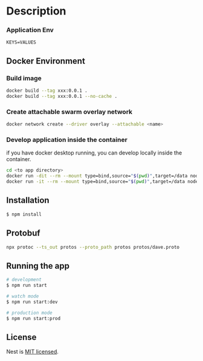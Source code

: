 # Description

### Application Env

```
KEYS=VALUES
```

## Docker Environment

### Build image

```bash
docker build --tag xxx:0.0.1 .
docker build --tag xxx:0.0.1 --no-cache .
```

### Create attachable swarm overlay network

```bash
docker network create --driver overlay --attachable <name>
```

### Develop application inside the container

if you have docker desktop running, you can develop locally inside the container.

```bash
cd <to app directory>
docker run -dit --rm --mount type=bind,source="$(pwd)",target=/data node bash -c "cd /data && npm run start:dev"
docker run -it --rm --mount type=bind,source="$(pwd)",target=/data node bash -c "cd /data && npm run start:dev"
```

## Installation

```bash
$ npm install
```

## Protobuf

```bash
npx protoc --ts_out protos --proto_path protos protos/dave.proto
```

## Running the app

```bash
# development
$ npm run start

# watch mode
$ npm run start:dev

# production mode
$ npm run start:prod
```

## License

Nest is [MIT licensed](LICENSE).
